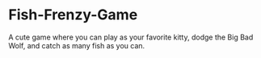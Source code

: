 # Fish-Frenzy-Game
A cute game where you can play as your favorite kitty, dodge the Big Bad Wolf, and catch as many fish as you can.
